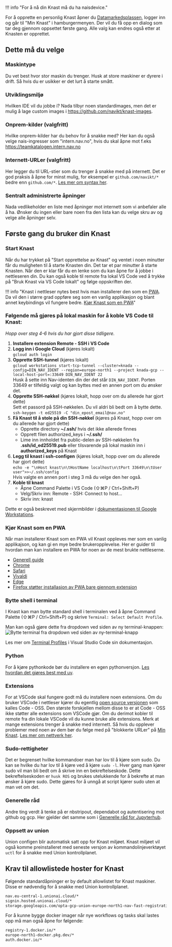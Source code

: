 !!! info "For å nå din Knast må du ha naisdevice."

For å opprette en personlig Knast åpner du [Datamarkedsplassen](https://data.ansatt.nav.no/), logger inn og går til "Min Knast" i hamburgermenyen. Der vil du få opp en dialog som tar deg gjennom oppsettet første gang. Alle valg kan endres også etter at Knasten er opprettet.

## Dette må du velge
### Maskintype
Du vet best hvor stor maskin du trenger. Husk at store maskiner er dyrere i drift. Så hvis du er usikker er det lurt å starte smått.
### Utviklingsmiljø
Hvilken IDE vil du jobbe i? Nada tilbyr noen standardimages, men det er mulig å lage custom images i https://github.com/navikt/knast-images.
### Onprem-kilder (valgfritt)
Hvilke onprem-kilder har du behov for å snakke med? Her kan du også velge nais-ingresser som "intern.nav.no", hvis du skal åpne mot f.eks https://teamkatalogen.intern.nav.no
### Internett-URLer (valgfritt)
Her legger du til URL-stier som du trenger å snakke med på internett. Det er god praksis å åpne for minst mulig, for eksempel er `github.com/navikt/*`  bedre enn `github.com/*`.  [Les mer om syntax her](https://cloud.google.com/secure-web-proxy/docs/url-list-syntax-reference).
### Sentralt administrerte åpninger
Nada vedlikeholder en liste med åpninger mot internett som vi anbefaler alle å ha. Ønsker du ingen eller bare noen fra den lista kan du velge skru av og velge alle åpninger selv.

## Første gang du bruker din Knast
### Start Knast
Når du har trykket på "Start opprettelse av Knast" og ventet i noen minutter får du muligheten til å starte Knasten din. Det tar et par minutter å starte Knasten. Når den er klar får du en lenke som du kan åpne for å jobbe i nettleseren din. Du kan også koble til remote fra lokal VS Code ved å trykke på "Bruk Knast via VS Code lokalt" og følge oppskriften der.

!!! info "Knast i nettleser nytes best hvis man installerer den som en [PWA](https://developer.mozilla.org/en-US/docs/Web/Progressive_web_apps/Guides/What_is_a_progressive_web_app). Da vil den i større grad oppføre seg som en vanlig applikasjon og blant annet keybindings vil fungere bedre. [Kjør Knast som en PWA](./kom-i-gang.md#kjr-knast-som-en-pwa)"

### Følgende må gjøres på lokal maskin for å koble VS Code til Knast:

*Hopp over steg 4-6 hvis du har gjort disse tidligere.*

1. **Installere extension Remote - SSH i VS Code**
2. **Logg inn i Google Cloud** (kjøres lokalt) <br> 
`gcloud auth login`
3. **Opprette SSH-tunnel** (kjøres lokalt) <br>
```gcloud workstations start-tcp-tunnel --cluster=knada --config=DIN_NAV_IDENT --region=europe-north1 --project knada-gcp --local-host-port=:33649 DIN_NAV_IDENT 22``` <br>
Husk å sette inn Nav-identen din der det står `DIN_NAV_IDENT`. Porten 33649 er tilfeldig valgt og kan byttes med en annen port om du ønsker det.
4. **Opprette SSH-nøkkel** (kjøres lokalt, hopp over om du allerede har gjort dette) <br>
Sett et passord på SSH-nøkkelen. Du vil aldri bli bedt om å bytte dette. <br>
`ssh-keygen -t ed25519 -C "din_epost_email@nav.no"`
5. **Få Knast til å stole på din SSH-nøkkel** (kjøres på Knast, hopp over om du allerede har gjort dette)
    - Opprette directory **~/.ssh/** hvis det ikke allerede finnes
    - Opprett filen authorized_keys i **~/.ssh/**
    - Lime inn innholdet fra public-delen av SSH-nøkkelen fra **.ssh/id_ed25519.pub** eller tilsvarende på lokal maskin inn i **authorized_keys** på Knast
6. **Legg til knast i ssh-configen** (kjøres lokalt, hopp over om du allerede har gjort dette) <br> `echo -e "\nHost knast\n\tHostName localhost\n\tPort 33649\n\tUser user">>~/.ssh/config` <br>
Hvis valgte en annen port i steg 3 må du velge den her også.
7. **Koble til knast**
    - Åpne Command Palette i VS Code (⇧⌘P / Ctrl+Shift+P)
    - Velg/Skriv inn: Remote - SSH: Connect to host...
    - Skriv inn: knast

Dette er også beskrevet med skjermbilder i [dokumentasjonen til Google Workstations](https://cloud.google.com/workstations/docs/develop-code-using-local-vscode-editor).

### Kjør Knast som en PWA

Når man installerer Knast som en PWA vil Knast oppleves mer som en vanlig applikajson, og kan gi en mye bedre brukeropplevelse. Her er guider til hvordan man kan installere en PWA for noen av de mest brukte nettleserne.

- [Generell guide](https://developer.mozilla.org/en-US/docs/Web/Progressive_web_apps/Guides/Installing)
- [Chrome](https://support.google.com/chrome/answer/9658361?hl=en-GY&ref_topic=7439636&co=GENIE.Platform%3DDesktop)
- [Safari](https://support.apple.com/no-no/guide/safari/ibrw9e991864/18.0/mac/15.0)
- [Vivaldi](https://help.vivaldi.com/desktop/miscellaneous/progressive-web-apps/)
- [Edge](https://learn.microsoft.com/en-us/microsoft-edge/progressive-web-apps/ux)
- [Firefox støtter installasjon av PWA bare gjennom extension](https://github.com/filips123/PWAsForFirefox)

### Bytte shell i terminal

I Knast kan man bytte standard shell i terminalen ved å åpne Command Palette (⇧⌘P / Ctrl+Shift+P) og skrive `Terminal: Select Default Profile`.

Man kan også gjøre dette fra dropdown ved siden av ny terminal-knappen:
![Bytte terminal fra dropdown ved siden av ny-terminal-knapp](../..//img/knast-default-shell.png)

Les mer om [Terminal Profiles](https://code.visualstudio.com/docs/terminal/profiles) i Visual Studio Code sin dokumentasjon.

### Python
For å kjøre pythonkode bør du installere en egen pythonversjon. [Les hvordan det gjøres best med uv](./miljo.md#python-med-uv).

### Extensions

For at VSCode skal fungere godt må du installere noen extensions. Om du bruker VSCode i nettleser kjører du egentlig [open source versjonen](https://cloud.google.com/workstations/docs/base-editor-overview) som kalles Code - OSS. Den største forskjellen mellom disse to er at Code - OSS ikke støtter alle extensions som VSCode gjør. Om du derimot kobler til remote fra din lokale VSCode vil du kunne bruke alle extensions. Merk at mange extensions trenger å snakke med internett. Så hvis du opplever problemer med noen av dem bør du følge med på "blokkerte URLer" på [Min Knast](https://data.ansatt.nav.no/user/workstation). [Les mer om nettverk her](./nettverk.md).
### Sudo-rettigheter

Det er begrenset hvilke kommandoer man har lov til å kjøre som sudo. Du kan se hvilke du har lov til å kjøre ved å kjøre `sudo -l`. Hver gang man kjører sudo vil man bli bedt om å skrive inn en bekreftelseskode. Dette bekreftelseskoden er `husk ROS` og brukes utelukkende for å bekrefte at man ønsker å kjøre sudo. Dette gjøres for å unngå at script kjører sudo uten at man vet om det.
### Generelle råd
Andre ting verdt å tenke på er nbstripout, dependabot og autentisering mot github og gcp. Her gjelder det samme som i [Generelle råd for Jupyterhub](../notebook/generelt.md).

### Oppsett av union

Union configen blir automatisk satt opp for Knast miljøet. Knast miljøet vil også komme preinstalleret med seneste versjon av kommandolinjeverktøyet `uctl` for å snakke med Union kontrollplanet.

## Krav til allowlistede hoster for Knast
Følgende standardåpninger er by default allowlistet for Knast maskiner. Disse er nødvendig for å snakke med Union kontrollplanet.

```bash
nav.eu-central-1.unionai.cloud/*
signin.hosted.unionai.cloud/*
storage.googleapis.com/opta-gcp-union-europe-north1-nav-fast-registration/*
```

For å kunne bygge docker imager når nye workflows og tasks skal lastes opp må man også åpne for følgende:

```bash
registry-1.docker.io/*
europe-north1-docker.pkg.dev/*
auth.docker.io/*
```
